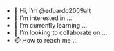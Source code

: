 - 👋 Hi, I’m @eduardo2009alt
- 👀 I’m interested in ...
- 🌱 I’m currently learning ...
- 💞️ I’m looking to collaborate on ...
- 📫 How to reach me ...

<!---
eduardo2009alt/eduardo2009alt is a ✨ special ✨ repository because its `README.md` (this file) appears on your GitHub profile.
You can click the Preview link to take a look at your changes.
--->
